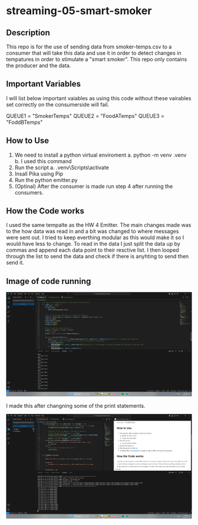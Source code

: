 # streaming-05-smart-smoker

## Description 
This repo is for the use of sending data from smoker-temps.csv to a consumer that will take this data and use it in order to detect changes in tempatures in order to stimulate a "smart smoker". This repo only contains the producer and the data. 

## Important Variables 
I will list below important vaiables as using this code without these vairables set correctly on the consumerside will fail. 

QUEUE1 = "SmokerTemps"
QUEUE2 = "FoodATemps"
QUEUE3 = "FoddBTemps"

## How to Use 
1. We need to install a python virtual enviroment 
    a. python -m venv .venv
    b. I used this command 
2. Run the script 
    a. .venv\Scripts\activate
3. Insall Pika using Pip
4. Run the python emitter.py 
5. (Optinal) After the consumer is made run step 4 after running the consumers.  

## How the Code works
I used the same tempalte as the HW 4 Emitter. The main changes made was to the how data was read in and a bit was changed to where messages were sent out. I tried to keep everthing modular as this would make it so I would have less to change. To read in the data I just split the data up by commas and append each data point to their resctive list. I then looped through the list to send the data and check if there is anyhting to send then send it. 

## Image of code running 
![alt text](image.png)

I made this after changning some of the print statements. 

![alt text](image-1.png)